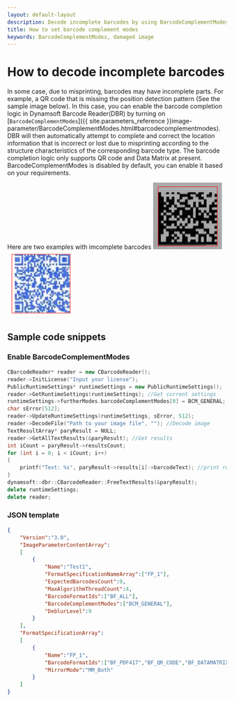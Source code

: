 ```yaml
---   
layout: default-layout
description: Decode incomplete barcodes by using BarcodeComplementModes
title: How to set barcode complement modes
keywords: BarcodeComplementModes, damaged image
---
```


# How to decode incomplete barcodes 

In some case, due to misprinting, barcodes may have incomplete parts. For example, a QR code that is missing the position detection pattern (See the sample image below). In this case, you can enable the barcode completion logic in Dynamsoft Barcode Reader(DBR) by turning on [`BarcodeComplementModes`]({{ site.parameters_reference }}image-parameter/BarcodeComplementModes.html#barcodecomplementmodes). DBR will then automatically attempt to complete and correct the location information that is incorrect or lost due to misprinting according to the structure characteristics of the corresponding barcode type. The barcode completion logic only supports QR code and Data Matrix at present. BarcodeComplementModes is disabled by default, you can enable it based on your requirements.

Here are two examples with imcomplete barcodes 
![barcode-complememt-modes-sample-image-dm][1]
![barcode-complememt-modes-sample-image-qr][2]

## Sample code snippets  

### Enable BarcodeComplementModes

``` c++
CBarcodeReader* reader = new CBarcodeReader(); 
reader->InitLicense("Input your license"); 
PublicRuntimeSettings* runtimeSettings = new PublicRuntimeSettings(); 
reader->GetRuntimeSettings(runtimeSettings); //Get current settings 
runtimeSettings->furtherModes.barcodeComplementModes[0] = BCM_GENERAL; //Enable barcode completion logic 
char sError[512]; 
reader->UpdateRuntimeSettings(runtimeSettings, sError, 512); 
reader->DecodeFile("Path to your image file", ""); //Decode image 
TextResultArray* paryResult = NULL; 
reader->GetAllTextResults(&paryResult); //Get results 
int iCount = paryResult->resultsCount; 
for (int i = 0; i < iCount; i++) 
{ 
    printf("Text: %s", paryResult->results[i]->barcodeText); //print results 
} 
dynamsoft::dbr::CBarcodeReader::FreeTextResults(&paryResult); 
delete runtimeSettings; 
delete reader; 
```  

### JSON template

``` json
{
    "Version":"3.0",
    "ImageParameterContentArray": 
    [
        {
            "Name":"Test1",
            "FormatSpecificationNameArray":["FP_1"],
            "ExpectedBarcodesCount":0,
            "MaxAlgorithmThreadCount":4,
            "BarcodeFormatIds":["BF_ALL"],
            "BarcodeComplementModes":["BCM_GENERAL"],
            "DeblurLevel":9
        }
    ],
    "FormatSpecificationArray":
    [
        {
            "Name":"FP_1",
            "BarcodeFormatIds":["BF_PDF417","BF_QR_CODE","BF_DATAMATRIX"],
            "MirrorMode":"MM_Both"
        }
    ]
}
```

[1]:assets\how-to-set-barcode-complememt-modes\barcode-complememt-modes-sample-image-dm.png
[2]:assets\how-to-set-barcode-complememt-modes\barcode-complememt-modes-sample-image-qr.png
